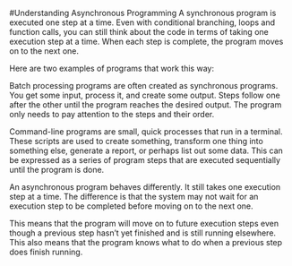 #Understanding Asynchronous Programming
A synchronous program is executed one step at a time. Even with conditional branching, loops and function calls, you can still think about the code in terms of taking one execution step at a time. When each step is complete, the program moves on to the next one.

Here are two examples of programs that work this way:

Batch processing programs are often created as synchronous programs. You get some input, process it, and create some output. Steps follow one after the other until the program reaches the desired output. The program only needs to pay attention to the steps and their order.

Command-line programs are small, quick processes that run in a terminal. These scripts are used to create something, transform one thing into something else, generate a report, or perhaps list out some data. This can be expressed as a series of program steps that are executed sequentially until the program is done.

An asynchronous program behaves differently. It still takes one execution step at a time. The difference is that the system may not wait for an execution step to be completed before moving on to the next one.

This means that the program will move on to future execution steps even though a previous step hasn’t yet finished and is still running elsewhere. This also means that the program knows what to do when a previous step does finish running.
